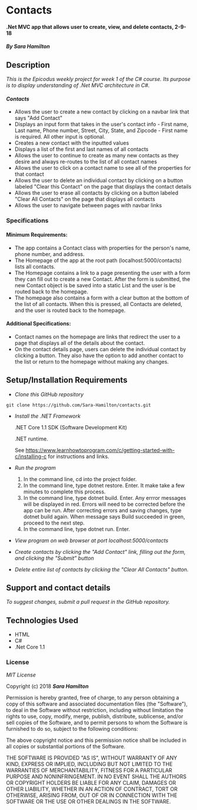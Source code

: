 # Contacts

#### .Net MVC app that allows user to create, view, and delete contacts, 2-9-18

#### _By Sara Hamilton_

## Description

_This is the Epicodus weekly project for week 1 of the C# course. Its purpose is to display understanding of .Net MVC architecture in C#._

#### _Contacts_
* Allows the user to create a new contact by clicking on a navbar link that says "Add Contact"
* Displays an input form that takes in the user's contact info - First name, Last name, Phone number, Street, City, State, and Zipcode - First name is required.  All other input is optional.
* Creates a new contact with the inputted values
* Displays a list of the first and last names of all contacts
* Allows the user to continue to create as many new contacts as they desire and always re-routes to the list of all contact names
* Allows the user to click on a contact name to see all of the properties for that contact
* Allows the user to delete an individual contact by clicking on a button labeled "Clear this Contact" on the page that displays the contact details
* Allows the user to erase all contacts by clicking on a button labeled "Clear All Contacts" on the page that displays all contacts
* Allows the user to navigate between pages with navbar links

### Specifications

#### Minimum Requirements:
* The app contains a Contact class with properties for the person's name, phone number, and address.
* The Homepage of the app at the root path (localhost:5000/contacts) lists all contacts.
* The Homepage contains a link to a page presenting the user with a form they can fill out to create a new Contact. After the form is submitted, the new Contact object is be saved into a static List and the user is be routed back to the homepage.
* The homepage also contains a form with a clear button at the bottom of the list of all contacts. When this is pressed, all Contacts are deleted, and the user is routed back to the homepage.  

#### Additional Specifications:
* Contact names on the homepage are links that redirect the user to a page that displays all of the details about the contact.
* On the contact details page, users can delete the individual contact by clicking a button.  They also have the option to add another contact to the list or return to the homepage without making any changes.  

## Setup/Installation Requirements

* _Clone this GitHub repository_

```
git clone https://github.com/Sara-Hamilton/contacts.git
```

* _Install the .NET Framework_

  .NET Core 1.1 SDK (Software Development Kit)

  .NET runtime.

  See https://www.learnhowtoprogram.com/c/getting-started-with-c/installing-c for instructions and links.

* _Run the program_
  1. In the command line, cd into the project folder.
  2. In the command line, type dotnet restore. Enter.  It make take a few minutes to complete this process.
  3. In the command line, type dotnet build. Enter. Any errror messages will be displayed in red.  Errors will need to be corrected before the app can be run. After correcting errors and saving changes, type dotnet build again.  When message says Build succeeded in green, proceed to the next step.
  4. In the command line, type dotnet run. Enter.

* _View program on web browser at port localhost:5000/contacts_

* _Create contacts by clicking the "Add Contact" link, filling out the form, and clicking the "Submit" button_

* _Delete entire list of contacts by clicking the "Clear All Contacts" button._

## Support and contact details

_To suggest changes, submit a pull request in the GitHub repository._

## Technologies Used

* HTML
* C#
* .Net Core 1.1

### License

*MIT License*

Copyright (c) 2018 **_Sara Hamilton_**

Permission is hereby granted, free of charge, to any person obtaining a copy
of this software and associated documentation files (the "Software"), to deal
in the Software without restriction, including without limitation the rights
to use, copy, modify, merge, publish, distribute, sublicense, and/or sell
copies of the Software, and to permit persons to whom the Software is
furnished to do so, subject to the following conditions:

The above copyright notice and this permission notice shall be included in all
copies or substantial portions of the Software.

THE SOFTWARE IS PROVIDED "AS IS", WITHOUT WARRANTY OF ANY KIND, EXPRESS OR
IMPLIED, INCLUDING BUT NOT LIMITED TO THE WARRANTIES OF MERCHANTABILITY,
FITNESS FOR A PARTICULAR PURPOSE AND NONINFRINGEMENT. IN NO EVENT SHALL THE
AUTHORS OR COPYRIGHT HOLDERS BE LIABLE FOR ANY CLAIM, DAMAGES OR OTHER
LIABILITY, WHETHER IN AN ACTION OF CONTRACT, TORT OR OTHERWISE, ARISING FROM,
OUT OF OR IN CONNECTION WITH THE SOFTWARE OR THE USE OR OTHER DEALINGS IN THE
SOFTWARE.
